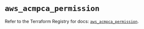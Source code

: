 # `aws_acmpca_permission`

Refer to the Terraform Registry for docs: [`aws_acmpca_permission`](https://registry.terraform.io/providers/hashicorp/aws/5.65.0/docs/resources/acmpca_permission).
